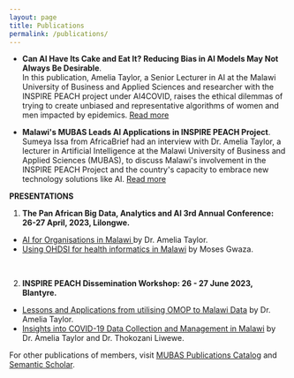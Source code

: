 ```yaml
---
layout: page
title: Publications
permalink: /publications/
---
```


* **Can AI Have Its Cake and Eat It? Reducing Bias in AI Models May Not Always Be Desirable**.
<br />In this publication, Amelia Taylor, a Senior Lecturer in AI at the Malawi University of Business and Applied Sciences and researcher with the INSPIRE PEACH project under AI4COVID, raises the ethical dilemmas of trying to create unbiased and representative algorithms of women and men impacted by epidemics. <a class="page-link" href="https://genderatwork.org/can-ai-have-its-cake-and-eat-it/" target="_blank">Read more </a>

* **Malawi's MUBAS Leads AI Applications in INSPIRE PEACH Project**.
<br />Sumeya Issa from AfricaBrief had an interview with Dr. Amelia Taylor, a lecturer in Artificial Intelligence at the Malawi University of Business and Applied Sciences (MUBAS), to discuss Malawi's involvement in the INSPIRE PEACH Project and the country's capacity to embrace new technology solutions like AI. <a class="page-link" href="https://africabrief.substack.com/p/malawis-mubas-leads-ai-applications" target="_blank">Read more </a>

**PRESENTATIONS**
1. **The Pan African Big Data, Analytics and AI 3rd Annual Conference: 26-27 April, 2023, Lilongwe.**
* <a class="page-link" href="https://docs.google.com/presentation/d/1HlhHs_QWGOmVDFpzyzCaEoadcYN78Von/edit?usp=share_link&ouid=103243696572721185208&rtpof=true&sd=true" target="_blank">AI for Organisations in Malawi </a> by Dr. Amelia Taylor.
* <a class="page-link" href="https://docs.google.com/presentation/d/1jlZMlvXv9h065tyyQioN7FBik0dkq4Xx/edit?usp=share_link&ouid=103243696572721185208&rtpof=true&sd=true" target="_blank">Using OHDSI for health informatics in Malawi</a>  by Moses Gwaza.
<br />

2. **INSPIRE PEACH Dissemination Workshop: 26 - 27 June 2023, Blantyre.** 
* <a class="page-link" href="https://docs.google.com/presentation/d/1H_-XLWP0J3WfhdAC57n5nINHroAkClrh/edit?usp=drive_link&ouid=103243696572721185208&rtpof=true&sd=true" target="_blank">Lessons and Applications from utilising OMOP to Malawi Data</a>  by Dr. Amelia Taylor.
* <a class="page-link" href="https://docs.google.com/presentation/d/1dYhoBzX2t0ofQlopIXEP2IMrsc_2Tu6S/edit?usp=drive_link&ouid=103243696572721185208&rtpof=true&sd=true" target="_blank">Insights into COVID-19 Data Collection and Management in Malawi</a>  by Dr. Amelia Taylor and Dr. Thokozani Liwewe.


For other publications of members, visit 
<a class="page-link" href="https://publications.mubas.ac.mw/researcher/ataylor" target="_blank">MUBAS Publications Catalog</a> and 
<a class="page-link" href="https://www.semanticscholar.org/author/Amelia-Taylor/1858776532" target="_blank">Semantic Scholar</a>. 




